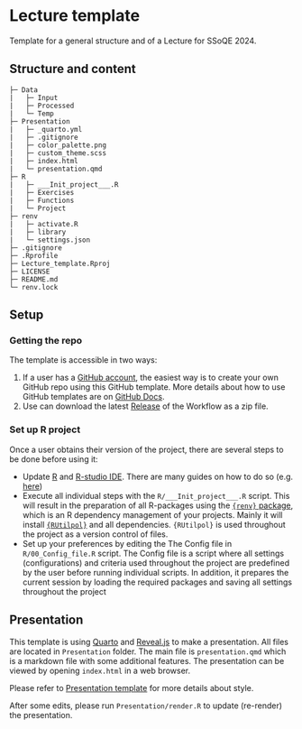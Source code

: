 # Lecture template

Template for a general structure and of a Lecture for SSoQE 2024.

## Structure and content

```plaintext
├─ Data
|   ├─ Input
|   ├─ Processed
|   └─ Temp
├─ Presentation
|   ├─ _quarto.yml
|   ├─ .gitignore
|   ├─ color_palette.png
|   ├─ custom_theme.scss
|   ├─ index.html
|   └─ presentation.qmd
├─ R
|   ├─ ___Init_project___.R
|   ├─ Exercises
|   ├─ Functions
|   └─ Project
├─ renv
|   ├─ activate.R
|   ├─ library
|   └─ settings.json
├─ .gitignore
├─ .Rprofile
├─ Lecture_template.Rproj
├─ LICENSE
├─ README.md
└─ renv.lock
```

## Setup

### Getting the repo

The template is accessible in two ways:
  
1. If a user has a [GitHub account](https://github.com/), the easiest way is to create your own GitHub repo using this GitHub template. More details about how to use GitHub templates are on [GitHub Docs](https://docs.github.com/en/repositories/creating-and-managing-repositories/creating-a-repository-from-a-template).
2. Use can download the latest [Release](https://github.com/OndrejMottl/quarto_revealjs_template/releases) of the Workflow as a zip file.

### Set up R project

Once a user obtains their version of the project, there are several steps to be done before using it:

* Update [R](https://en.wikipedia.org/wiki/R_(programming_language)) and [R-studio IDE](https://posit.co/products/open-source/rstudio/). There are many guides on how to do so (e.g. [here](https://jennhuck.github.io/workshops/install_update_R.html))
* Execute all individual steps with the `R/___Init_project___.R` script. This will result in the preparation of all R-packages using the [`{renv}` package](https://rstudio.github.io/renv/articles/renv.html), which is an R dependency management of your projects. Mainly it will install [`{RUtilpol}`](https://github.com/HOPE-UIB-BIO/R-Utilpol-package) and all dependencies. `{RUtilpol}` is used throughout the project as a version control of files.
* Set up your preferences by editing the The Config file in `R/00_Config_file.R` script. The Config file is a script where all settings (configurations) and criteria used throughout the project are predefined by the user before running individual scripts. In addition, it prepares the current session by loading the required packages and saving all settings throughout the project

## Presentation

This template is using [Quarto](https://quarto.org/) and [Reveal.js](https://revealjs.com) to make a presentation. All files are located in `Presentation` folder. The main file is `presentation.qmd` which is a markdown file with some additional features. The presentation can be viewed by opening `index.html` in a web browser.

Please refer to [Presentation template](https://github.com/OndrejMottl/quarto_revealjs_template) for more details about style.

After some edits, please run `Presentation/render.R` to update (re-render) the presentation.
